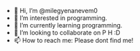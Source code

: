 - 👋 Hi, I’m @milegyenanevem0
- 👀 I’m interested in programming.
- 🌱 I’m currently learning programming.
- 💞️ I’m looking to collaborate on P H :D
- 📫 How to reach me: Please dont find me!

<!---
milegyenanevem0/milegyenanevem0 is a ✨ special ✨ repository because its `README.md` (this file) appears on your GitHub profile.
You can click the Preview link to take a look at your changes.
--->
